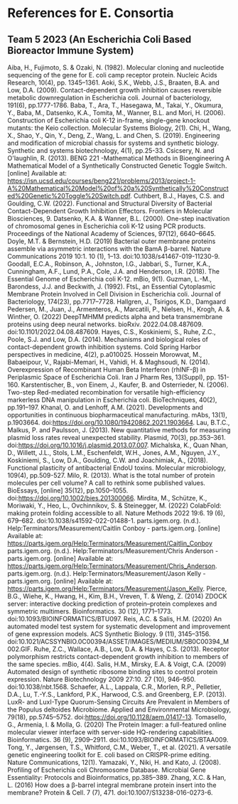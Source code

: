 # References for E. Consortia
## Team 5 2023 (An Escherichia Coli Based Bioreactor Immune System)

Aiba, H., Fujimoto, S. & Ozaki, N. (1982). Molecular cloning and nucleotide sequencing of the gene for E. coli camp receptor protein. Nucleic Acids Research, 10(4), pp. 1345–1361.
Aoki, S.K., Webb, J.S., Braaten, B.A. and Low, D.A. (2009). Contact-dependent growth inhibition causes reversible metabolic downregulation in Escherichia coli. Journal of bacteriology, 191(6), pp.1777-1786.
Baba, T., Ara, T., Hasegawa, M., Takai, Y., Okumura, Y., Baba, M., Datsenko, K.A., Tomita, M., Wanner, B.L. and Mori, H. (2006). Construction of Escherichia coli K-12 in-frame, single-gene knockout mutants: the Keio collection. Molecular Systems Biology, 2(1).
Chi, H., Wang, X., Shao, Y., Qin, Y., Deng, Z., Wang, L. and Chen, S. (2019). Engineering and modification of microbial chassis for systems and synthetic biology. Synthetic and systems biotechnology, 4(1), pp.25-33.
Csicsery, N. and O'laughlin, R. (2013). BENG 221 -Mathematical Methods in Bioengineering A Mathematical Model of a Synthetically Constructed Genetic Toggle Switch. [online] Available at: https://isn.ucsd.edu/courses/beng221/problems/2013/project-1-A%20Mathematical%20Model%20of%20a%20Synthetically%20Constructed%20Genetic%20Toggle%20Switch.pdf.
Cuthbert, B.J., Hayes, C.S. and Goulding, C.W. (2022). Functional and Structural Diversity of Bacterial Contact-Dependent Growth Inhibition Effectors. Frontiers in Molecular Biosciences, 9.
Datsenko, K.A. & Wanner, B.L. (2000). One-step inactivation of chromosomal genes in Escherichia coli K-12 using PCR products. Proceedings of the National Academy of Sciences, 97(12), 6640–6645.
Doyle, M.T. & Bernstein, H.D. (2019) Bacterial outer membrane proteins assemble via asymmetric interactions with the BamA β-barrel. Nature Communications 2019 10:1. 10 (1), 1–13. doi:10.1038/s41467-019-11230-9.
Goodall, E.C.A., Robinson, A., Johnston, I.G., Jabbari, S., Turner, K.A., Cunningham, A.F., Lund, P.A., Cole, J.A. and Henderson, I.R. (2018). The Essential Genome of Escherichia coli K-12. mBio, 9(1).
Guzman, L.-M., Barondess, J.J. and Beckwith, J. (1992). FtsL, an Essential Cytoplasmic Membrane Protein Involved in Cell Division in Escherichia coli. Journal of Bacteriology, 174(23), pp.7717–7728.
Hallgren, J., Tsirigos, K.D., Damgaard Pedersen, M., Juan, J., Armenteros, A., Marcatili, P., Nielsen, H., Krogh, A. & Winther, O. (2022) DeepTMHMM predicts alpha and beta transmembrane proteins using deep neural networks. bioRxiv. 2022.04.08.487609. doi:10.1101/2022.04.08.487609.
Hayes, C.S., Koskiniemi, S., Ruhe, Z.C., Poole, S.J. and Low, D.A. (2014). Mechanisms and biological roles of contact-dependent growth inhibition systems. Cold Spring Harbor perspectives in medicine, 4(2), p.a010025.
Hossein Morowvat, M., Babaeipour, V., Rajabi-Memari, H., Vahidi, H. & Maghsoudi, N. (2014). Overexpression of Recombinant Human Beta Interferon (rhINF-β) in Periplasmic Space of Escherichia Coli. Iran J Pharm Res, 13(Suppl), pp. 151-160.
Karstentischer, B., von Einem, J., Kaufer, B. and Osterrieder, N. (2006). Two-step Red-mediated recombination for versatile high-efficiency markerless DNA manipulation in Escherichia coli. BioTechniques, 40(2), pp.191–197.
Khanal, O. and Lenhoff, A.M. (2021). Developments and opportunities in continuous biopharmaceutical manufacturing. mAbs, 13(1), p.1903664. doi:https://doi.org/10.1080/19420862.2021.1903664.
Lau, B.T.C., Malkus, P. and Paulsson, J. (2013). New quantitative methods for measuring plasmid loss rates reveal unexpected stability. Plasmid, 70(3), pp.353–361. doi:https://doi.org/10.1016/j.plasmid.2013.07.007.
Michalska, K., Quan Nhan, D., Willett, J.L., Stols, L.M., Eschenfeldt, W.H., Jones, A.M., Nguyen, J.Y., Koskiniemi, S., Low, D.A., Goulding, C.W. and Joachimiak, A., (2018). Functional plasticity of antibacterial EndoU toxins. Molecular microbiology, 109(4), pp.509-527.
Milo, R. (2013). What is the total number of protein molecules per cell volume? A call to rethink some published values. BioEssays, [online] 35(12), pp.1050–1055. doi:https://doi.org/10.1002/bies.201300066.
Mirdita, M., Schütze, K., Moriwaki, Y., Heo, L., Ovchinnikov, S. & Steinegger, M. (2022) ColabFold: making protein folding accessible to all. Nature Methods 2022 19:6. 19 (6), 679–682. doi:10.1038/s41592-022-01488-1.
parts.igem.org. (n.d.). Help:Terminators/Measurement/Caitlin Conboy - parts.igem.org. [online] Available at: https://parts.igem.org/Help:Terminators/Measurement/Caitlin_Conboy 
parts.igem.org. (n.d.). Help:Terminators/Measurement/Chris Anderson - parts.igem.org. [online] Available at: https://parts.igem.org/Help:Terminators/Measurement/Chris_Anderson.
parts.igem.org. (n.d.). Help:Terminators/Measurement/Jason Kelly - parts.igem.org. [online] Available at: https://parts.igem.org/Help:Terminators/Measurement/Jason_Kelly.
Pierce, B.G., Wiehe, K., Hwang, H., Kim, B.H., Vreven, T. & Weng, Z. (2014) ZDOCK server: interactive docking prediction of protein–protein complexes and symmetric multimers. Bioinformatics. 30 (12), 1771–1773. doi:10.1093/BIOINFORMATICS/BTU097.
Reis, A.C. & Salis, H.M. (2020) An automated model test system for systematic development and improvement of gene expression models. ACS Synthetic Biology. 9 (11), 3145–3156. doi:10.1021/ACSSYNBIO.0C00394/ASSET/IMAGES/MEDIUM/SB0C00394_M002.GIF.
Ruhe, Z.C., Wallace, A.B., Low, D.A. & Hayes, C.S. (2013). Receptor polymorphism restricts contact-dependent growth inhibition to members of the same species. mBio, 4(4).
Salis, H.M., Mirsky, E.A. & Voigt, C.A. (2009) Automated design of synthetic ribosome binding sites to control protein expression. Nature Biotechnology 2009 27:10. 27 (10), 946–950. doi:10.1038/nbt.1568.
Schaefer, A.L., Lappala, C.R., Morlen, R.P., Pelletier, D.A., Lu, T.-Y.S., Lankford, P.K., Harwood, C.S. and Greenberg, E.P. (2013). LuxR- and LuxI-Type Quorum-Sensing Circuits Are Prevalent in Members of the Populus deltoides Microbiome. Applied and Environmental Microbiology, 79(18), pp.5745–5752. doi:https://doi.org/10.1128/aem.01417-13.
Tomasello, G., Armenia, I. & Molla, G. (2020) The Protein Imager: a full-featured online molecular viewer interface with server-side HQ-rendering capabilities. Bioinformatics. 36 (9), 2909–2911. doi:10.1093/BIOINFORMATICS/BTAA009.
Tong, Y., Jørgensen, T.S., Whitford, C.M., Weber, T., et al. (2021). A versatile genetic engineering toolkit for E. coli based on CRISPR-prime editing. Nature Communications, 12(1).
Yamazaki, Y., Niki, H. and Kato, J. (2008). Profiling of Escherichia coli Chromosome Database. Microbial Gene Essentiality: Protocols and Bioinformatics, pp.385–389.
Zhang, X.C. & Han, L. (2016) How does a β-barrel integral membrane protein insert into the membrane? Protein & Cell. 7 (7), 471. doi:10.1007/S13238-016-0273-6.
